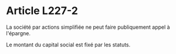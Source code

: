 # Article L227-2

<p>La société par actions simplifiée ne peut faire publiquement appel à l'épargne.</p><p>Le montant du capital social est fixé par les statuts. </p>